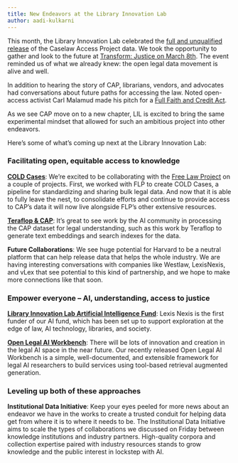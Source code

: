 ```yaml
---
title: New Endeavors at the Library Innovation Lab
author: aadi-kulkarni
---
```

This month, the Library Innovation Lab celebrated the [full and unqualified release](https://lil.law.harvard.edu/blog/2024/03/26/transitions-for-the-caselaw-access-project/) of the Caselaw Access Project data. We took the opportunity to gather and look to the future at [Transform: Justice on March 8th](http://lil.law.harvard.edu/about/cap-celebration). The event reminded us of what we already knew: the open legal data movement is alive and well. 

In addition to hearing the story of CAP, librarians, vendors, and advocates had conversations about future paths for accessing the law. Noted open-access activist Carl Malamud made his pitch for a [Full Faith and Credit Act](https://www.youtube.com/watch?v=JTIIfCp1Ufk). 

As we see CAP move on to a new chapter, LIL is excited to bring the same experimental mindset that allowed for such an ambitious project into other endeavors. 

Here’s some of what’s coming up next at the Library Innovation Lab: 

### Facilitating open, equitable access to knowledge

**[COLD Cases](https://huggingface.co/datasets/harvard-lil/cold-cases)**: We’re excited to be collaborating with the [Free Law Project](http://www.free.law) on a couple of projects. First, we worked with FLP to create COLD Cases, a pipeline for standardizing and sharing bulk legal data. And now that it is able to fully leave the nest, to consolidate efforts and continue to provide access to CAP’s data it will now live alongside FLP’s other extensive resources. 

**[Teraflop & CAP](https://threadreaderapp.com/thread/1766157444936507837.html)**: It’s great to see work by the AI community in processing the CAP dataset for legal understanding, such as this work by Teraflop to generate text embeddings and search indexes for the data.

**Future Collaborations**: We see huge potential for Harvard to be a neutral platform that can help release data that helps the whole industry. We are having interesting conversations with companies like Westlaw, LexisNexis, and vLex that see potential to this kind of partnership, and we hope to make more connections like that soon.
 
### Empower everyone – AI, understanding, access to justice

**[Library Innovation Lab Artificial Intelligence Fund](http://lil.law.harvard.edu/about/ai)**: Lexis Nexis is the first funder of our AI fund, which has been set up to support exploration at the edge of law, AI technology, libraries, and society.

**[Open Legal AI Workbench](https://lil.law.harvard.edu/blog/2024/03/08/announcing-the-open-legal-ai-workbench-olaw/)**: There will be lots of innovation and creation in the legal AI space in the near future. Our recently released Open Legal AI Workbench is a simple, well-documented, and extensible framework for legal AI researchers to build services using tool-based retrieval augmented generation. 
 
### Leveling up both of these approaches

**Institutional Data Initiative**: Keep your eyes peeled for more news about an endeavor we have in the works to create a trusted conduit for helping data get from where it is to where it needs to be. The Institutional Data Initiative aims to scale the types of collaborations we discussed on Friday between knowledge institutions and industry partners. High-quality corpora and collection expertise paired with industry resources stands to grow knowledge and the public interest in lockstep with AI.
